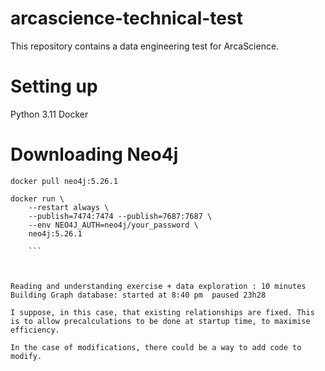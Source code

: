 # arcascience-technical-test
This repository contains a data engineering test for ArcaScience. 

# Setting up 

Python 3.11
Docker 


# Downloading Neo4j 

```shell
docker pull neo4j:5.26.1 

docker run \
    --restart always \
    --publish=7474:7474 --publish=7687:7687 \
    --env NEO4J_AUTH=neo4j/your_password \
    neo4j:5.26.1
    
    ```



Reading and understanding exercise + data exploration : 10 minutes
Building Graph database: started at 8:40 pm  paused 23h28

I suppose, in this case, that existing relationships are fixed. This is to allow precalculations to be done at startup time, to maximise efficiency. 

In the case of modifications, there could be a way to add code to modify. 